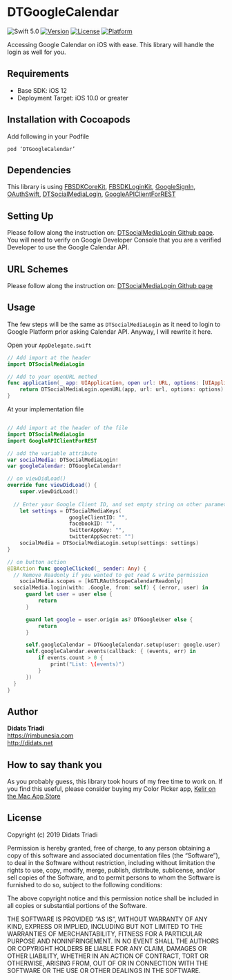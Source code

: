 # DTGoogleCalendar

![Swift 5.0](https://img.shields.io/badge/Swift-5.0-orange.svg)
[![Version](https://img.shields.io/cocoapods/v/DTSocialMediaLogin.svg?style=flat)](http://cocoapods.org/pods/DTSocialMediaLogin)
[![License](https://img.shields.io/cocoapods/l/DTSocialMediaLogin.svg?style=flat)](http://cocoapods.org/pods/DTSocialMediaLogin)
[![Platform](https://img.shields.io/cocoapods/p/DTSocialMediaLogin?style=flat)](http://cocoapods.org/pods/DTSocialMediaLogin)

Accessing Google Calendar on iOS with ease. This library will handle the login as well for you.  

## Requirements
* Base SDK: iOS 12
* Deployment Target: iOS 10.0 or greater

## Installation with Cocoapods
Add following in your Podfile

```
pod ‘DTGoogleCalendar’
```

## Dependencies
This library is using [FBSDKCoreKit](https://cocoapods.org/pods/FBSDKCoreKit), [FBSDKLoginKit](https://cocoapods.org/pods/FBSDKLoginKit), [GoogleSignIn](https://cocoapods.org/pods/GoogleSignIn), [OAuthSwift](https://cocoapods.org/pods/OAuthSwift), [DTSocialMediaLogin](https://cocoapods.org/pods/DTSocialMediaLogin), [GoogleAPIClientForREST](https://cocoapods.org/pods/GoogleAPIClientForREST)

## Setting Up
Please follow along the instruction on: [DTSocialMediaLogin Github page](https://github.com/didats/DTSocialMediaLogin). You will need to verify on Google Developer Console that you are a verified Developer to use the Google Calendar API.

## URL Schemes
Please follow along the instruction on: [DTSocialMediaLogin Github page](https://github.com/didats/DTSocialMediaLogin)

## Usage

The few steps will be the same as `DTSocialMediaLogin` as it need to login to Google Platform prior asking Calendar API. Anyway, I will rewrite it here.

Open your `AppDelegate.swift`

```swift
// Add import at the header
import DTSocialMediaLogin

// Add to your openURL method
func application(_ app: UIApplication, open url: URL, options: [UIApplication.OpenURLOptionsKey : Any] = [:]) -> Bool {
    return DTSocialMediaLogin.openURL(app, url: url, options: options)
}
```

At your implementation file
```swift

// Add import at the header of the file
import DTSocialMediaLogin
import GoogleAPIClientForREST

// add the variable attribute
var socialMedia: DTSocialMediaLogin!
var googleCalendar: DTGoogleCalendar!

// on viewDidLoad()
override func viewDidLoad() {
	super.viewDidLoad()
  
  // Enter your Google Client ID, and set empty string on other parameter.
	let settings = DTSocialMediaKeys(
					googleClientID: "", 
					facebookID: "", 
					twitterAppKey: "", 
					twitterAppSecret: "")
	socialMedia = DTSocialMediaLogin.setup(settings: settings)
}

// on button action
@IBAction func googleClicked(_ sender: Any) {
  // Remove Readonly if you wanted to get read & write permission
	socialMedia.scopes = [kGTLRAuthScopeCalendarReadonly]
  socialMedia.login(with: .Google, from: self) { (error, user) in
      guard let user = user else {
          return
      }

      guard let google = user.origin as? DTGoogleUser else {
          return
      }

      self.googleCalendar = DTGoogleCalendar.setup(user: google.user)
      self.googleCalendar.events(callback: { (events, err) in
          if events.count > 0 {
              print("List: \(events)")
          }
      })
  }
}

```

## Author
**Didats Triadi**  
https://rimbunesia.com  
http://didats.net

## How to say thank you
As you probably guess, this library took  hours of my free time to work on. If you find this useful, please consider buying my Color Picker app,  [‎Kelir on the Mac App Store](https://apps.apple.com/us/app/kelir-pro/id1186597992?mt=12)

## License
Copyright (c) 2019 Didats Triadi

Permission is hereby granted, free of charge, to any person obtaining a copy of this software and associated documentation files (the “Software”), to deal  in the Software without restriction, including without limitation the rights to use, copy, modify, merge, publish, distribute, sublicense, and/or sell copies of the Software, and to permit persons to whom the Software is furnished to do so, subject to the following conditions:

The above copyright notice and this permission notice shall be included in all copies or substantial portions of the Software.

THE SOFTWARE IS PROVIDED “AS IS”, WITHOUT WARRANTY OF ANY KIND, EXPRESS OR IMPLIED, INCLUDING BUT NOT LIMITED TO THE WARRANTIES OF MERCHANTABILITY, FITNESS FOR A PARTICULAR PURPOSE AND NONINFRINGEMENT. IN NO EVENT SHALL THE AUTHORS OR COPYRIGHT HOLDERS BE LIABLE FOR ANY CLAIM, DAMAGES OR OTHER LIABILITY, WHETHER IN AN ACTION OF CONTRACT, TORT OR OTHERWISE, ARISING FROM, OUT OF OR IN CONNECTION WITH THE SOFTWARE OR THE USE OR OTHER DEALINGS IN THE SOFTWARE.
